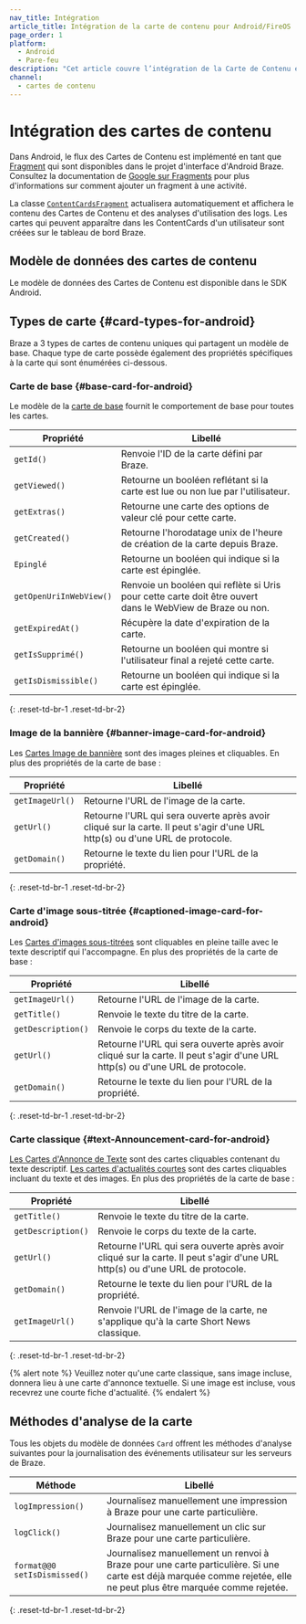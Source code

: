 ```yaml
---
nav_title: Intégration
article_title: Intégration de la carte de contenu pour Android/FireOS
page_order: 1
platform:
  - Android
  - Pare-feu
description: "Cet article couvre l’intégration de la Carte de Contenu et les différents modèles de données et propriétés spécifiques à la carte disponibles pour votre application Android."
channel:
  - cartes de contenu
---
```


# Intégration des cartes de contenu

Dans Android, le flux des Cartes de Contenu est implémenté en tant que [Fragment][2] qui sont disponibles dans le projet d'interface d'Android Braze. Consultez la documentation de [Google sur Fragments][3] pour plus d'informations sur comment ajouter un fragment à une activité.

La classe [`ContentCardsFragment`][4] actualisera automatiquement et affichera le contenu des Cartes de Contenu et des analyses d'utilisation des logs. Les cartes qui peuvent apparaître dans les ContentCards d'un utilisateur sont créées sur le tableau de bord Braze.

## Modèle de données des cartes de contenu
Le modèle de données des Cartes de Contenu est disponible dans le SDK Android.

## Types de carte {#card-types-for-android}
Braze a 3 types de cartes de contenu uniques qui partagent un modèle de base. Chaque type de carte possède également des propriétés spécifiques à la carte qui sont énumérées ci-dessous.

### Carte de base {#base-card-for-android}

Le modèle de la [carte de base][29] fournit le comportement de base pour toutes les cartes.

| Propriété               | Libellé                                                                                                              |
| ----------------------- | -------------------------------------------------------------------------------------------------------------------- |
| `getId()`               | Renvoie l'ID de la carte défini par Braze.                                                                           |
| `getViewed()`           | Retourne un booléen reflétant si la carte est lue ou non lue par l'utilisateur.                                      |
| `getExtras()`           | Retourne une carte des options de valeur clé pour cette carte.                                                       |
| `getCreated()`          | Retourne l'horodatage unix de l'heure de création de la carte depuis Braze.                                          |
| `Epinglé`               | Retourne un booléen qui indique si la carte est épinglée.                                                            |
| `getOpenUriInWebView()` | Renvoie un booléen qui reflète si Uris pour cette carte doit être ouvert <br> dans le WebView de Braze ou non. |
| `getExpiredAt()`        | Récupère la date d'expiration de la carte.                                                                           |
| `getIsSupprimé()`       | Retourne un booléen qui montre si l'utilisateur final a rejeté cette carte.                                          |
| `getIsDismissible()`    | Retourne un booléen qui indique si la carte est épinglée.                                                            |
{: .reset-td-br-1 .reset-td-br-2}

### Image de la bannière {#banner-image-card-for-android}
Les [Cartes Image de bannière][30] sont des images pleines et cliquables. En plus des propriétés de la carte de base :

| Propriété       | Libellé                                                                                                                      |
| --------------- | ---------------------------------------------------------------------------------------------------------------------------- |
| `getImageUrl()` | Retourne l'URL de l'image de la carte.                                                                                       |
| `getUrl()`      | Retourne l'URL qui sera ouverte après avoir cliqué sur la carte. Il peut s'agir d'une URL http(s) ou d'une URL de protocole. |
| `getDomain()`   | Retourne le texte du lien pour l'URL de la propriété.                                                                        |
{: .reset-td-br-1 .reset-td-br-2}

### Carte d'image sous-titrée {#captioned-image-card-for-android}
Les [Cartes d'images sous-titrées][31] sont cliquables en pleine taille avec le texte descriptif qui l'accompagne. En plus des propriétés de la carte de base :

| Propriété          | Libellé                                                                                                                      |
| ------------------ | ---------------------------------------------------------------------------------------------------------------------------- |
| `getImageUrl()`    | Retourne l'URL de l'image de la carte.                                                                                       |
| `getTitle()`       | Renvoie le texte du titre de la carte.                                                                                       |
| `getDescription()` | Renvoie le corps du texte de la carte.                                                                                       |
| `getUrl()`         | Retourne l'URL qui sera ouverte après avoir cliqué sur la carte. Il peut s'agir d'une URL http(s) ou d'une URL de protocole. |
| `getDomain()`      | Retourne le texte du lien pour l'URL de la propriété.                                                                        |
{: .reset-td-br-1 .reset-td-br-2}

### Carte classique {#text-Announcement-card-for-android}
[Les Cartes d'Annonce de Texte][32] sont des cartes cliquables contenant du texte descriptif. [Les cartes d'actualités courtes][41] sont des cartes cliquables incluant du texte et des images. En plus des propriétés de la carte de base :

| Propriété          | Libellé                                                                                                                      |
| ------------------ | ---------------------------------------------------------------------------------------------------------------------------- |
| `getTitle()`       | Renvoie le texte du titre de la carte.                                                                                       |
| `getDescription()` | Renvoie le corps du texte de la carte.                                                                                       |
| `getUrl()`         | Retourne l'URL qui sera ouverte après avoir cliqué sur la carte. Il peut s'agir d'une URL http(s) ou d'une URL de protocole. |
| `getDomain()`      | Retourne le texte du lien pour l'URL de la propriété.                                                                        |
| `getImageUrl()`    | Renvoie l'URL de l'image de la carte, ne s'applique qu'à la carte Short News classique.                                      |
{: .reset-td-br-1 .reset-td-br-2}

{% alert note %}
Veuillez noter qu'une carte classique, sans image incluse, donnera lieu à une carte d'annonce textuelle. Si une image est incluse, vous recevrez une courte fiche d'actualité.
{% endalert %}

## Méthodes d'analyse de la carte
Tous les objets du modèle de données `Card` offrent les méthodes d'analyse suivantes pour la journalisation des événements utilisateur sur les serveurs de Braze.

| Méthode                      | Libellé                                                                                                                                                            |
| ---------------------------- | ------------------------------------------------------------------------------------------------------------------------------------------------------------------ |
| `logImpression()`            | Journalisez manuellement une impression à Braze pour une carte particulière.                                                                                       |
| `logClick()`                 | Journalisez manuellement un clic sur Braze pour une carte particulière.                                                                                            |
| `format@@0 setIsDismissed()` | Journalisez manuellement un renvoi à Braze pour une carte particulière. Si une carte est déjà marquée comme rejetée, elle ne peut plus être marquée comme rejetée. |
{: .reset-td-br-1 .reset-td-br-2}

[29]: https://appboy.github.io/appboy-android-sdk/kdoc/braze-android-sdk/com.appboy.models.cards/-card/index.html
[30]: https://appboy.github.io/appboy-android-sdk/kdoc/braze-android-sdk/com.appboy.models.cards/-banner-image-card/index.html
[31]: https://appboy.github.io/appboy-android-sdk/kdoc/braze-android-sdk/com.appboy.models.cards/-captioned-image-card/index.html
[32]: https://appboy.github.io/appboy-android-sdk/kdoc/braze-android-sdk/com.appboy.models.cards/-text-announcement-card/index.html
[41]: https://github.com/Appboy/android-sdk/blob/9a091979b4cbaff7f935c2cae03043a944c3ab53/android-sdk-base/src/main/java/com/appboy/models/cards/ShortNewsCard.java
[2]: http://developer.android.com/guide/components/fragments.html
[3]: http://developer.android.com/guide/components/fragments.html#Adding "Android Documentation: Fragments"
[4]: https://appboy.github.io/appboy-android-sdk/kdoc/braze-android-sdk/com.braze.ui.contentcards/-content-cards-fragment/index.html
